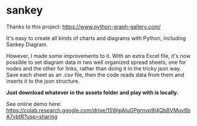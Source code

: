 # sankey

Thanks to this project: https://www.python-graph-gallery.com/

It's easy to create all kinds of charts and diagrams with Python, including Sankey Diagram.

However, I made some improvements to it. With an extra Excel file, it's now possible to set diagram data in two well organized spread sheets, one for nodes and the other for links, rather than doing it in the tricky json way. Save each sheet as an .csv file, then the code reads data from them and inserts it to the json structure.

**Just download whatever in the assets folder and play with is locally.**

See online demo here: https://colab.research.google.com/drive/15WgiAluGPgrnvp9I4QbBVMuy6bA7vbtR?usp=sharing
